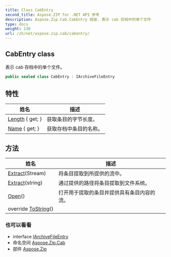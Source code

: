 ```yaml
---
title: Class CabEntry
second_title: Aspose.ZIP for .NET API 参考
description: Aspose.Zip.Cab.CabEntry 班级. 表示 cab 存档中的单个文件
type: docs
weight: 130
url: /zh/net/aspose.zip.cab/cabentry/
---
```

## CabEntry class

表示 cab 存档中的单个文件。

```csharp
public sealed class CabEntry : IArchiveFileEntry
```

## 特性

| 姓名 | 描述 |
| --- | --- |
| [Length](../../aspose.zip.cab/cabentry/length/) { get; } | 获取条目的字节长度。 |
| [Name](../../aspose.zip.cab/cabentry/name/) { get; } | 获取存档中条目的名称。 |

## 方法

| 姓名 | 描述 |
| --- | --- |
| [Extract](../../aspose.zip.cab/cabentry/extract/#extract_1)(Stream) | 将条目提取到所提供的流中。 |
| [Extract](../../aspose.zip.cab/cabentry/extract/#extract)(string) | 通过提供的路径将条目提取到文件系统。 |
| [Open](../../aspose.zip.cab/cabentry/open/)() | 打开用于提取的条目并提供具有条目内容的流。 |
| override [ToString](../../aspose.zip.cab/cabentry/tostring/)() |  |

### 也可以看看

* interface [IArchiveFileEntry](../../aspose.zip/iarchivefileentry/)
* 命名空间 [Aspose.Zip.Cab](../../aspose.zip.cab/)
* 部件 [Aspose.Zip](../../)


